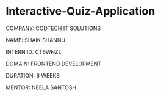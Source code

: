 # Interactive-Quiz-Application

COMPANY: CODTECH IT SOLUTIONS

NAME: SHAIK SHANNU

INTERN ID: CT6WNZL

DOMAIN: FRONTEND DEVELOPMENT

DURATION: 6 WEEKS

MENTOR: NEELA SANTOSH
